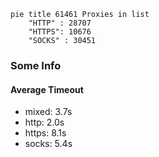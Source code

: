 
```mermaid
pie title 61461 Proxies in list
    "HTTP" : 28707
    "HTTPS": 10676
    "SOCKS" : 30451
```

### Some Info
#### Average Timeout

- mixed: 3.7s
- http: 2.0s
- https: 8.1s
- socks: 5.4s